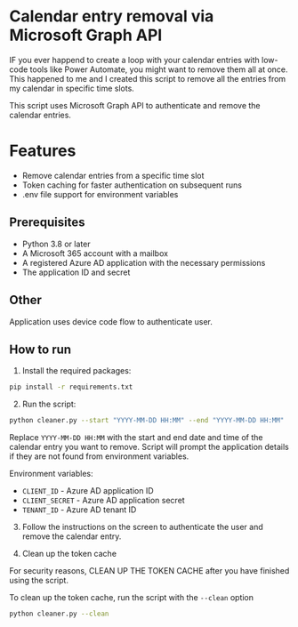 # Calendar entry removal via Microsoft Graph API

IF you ever happend to create a loop with your calendar entries with low-code tools like Power Automate, you might want to remove them all at once.
This happened to me and I created this script to remove all the entries from my calendar in specific time slots.

This script uses Microsoft Graph API to authenticate and remove the calendar entries.

# Features

- Remove calendar entries from a specific time slot
- Token caching for faster authentication on subsequent runs
- .env file support for environment variables

## Prerequisites

- Python 3.8 or later
- A Microsoft 365 account with a mailbox
- A registered Azure AD application with the necessary permissions
- The application ID and secret

## Other

Application uses device code flow to authenticate user.

## How to run

1. Install the required packages:

```bash
pip install -r requirements.txt
```

2. Run the script:

```bash
python cleaner.py --start "YYYY-MM-DD HH:MM" --end "YYYY-MM-DD HH:MM"
```

Replace `YYYY-MM-DD HH:MM` with the start and end date and time of the calendar entry you want to remove.
Script will prompt the application details if they are not found from environment variables.

Environment variables:
* `CLIENT_ID` - Azure AD application ID
* `CLIENT_SECRET` - Azure AD application secret
* `TENANT_ID` - Azure AD tenant ID

3. Follow the instructions on the screen to authenticate the user and remove the calendar entry.

4. Clean up the token cache

For security reasons, CLEAN UP THE TOKEN CACHE after you have finished using the script.

To clean up the token cache, run the script with the `--clean` option

```bash
python cleaner.py --clean
```